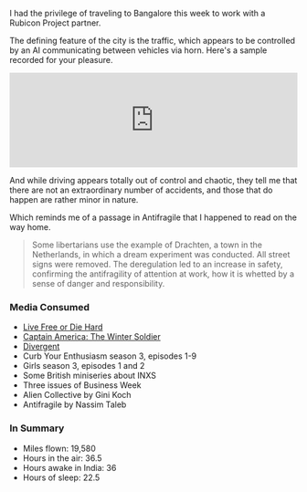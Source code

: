 I had the privilege of traveling to Bangalore this week to work with a Rubicon Project partner.

The defining feature of the city is the traffic, which appears to be controlled by an AI communicating between vehicles via horn. Here's a sample recorded for your pleasure.

<iframe width="100%" height="166" scrolling="no" frameborder="no" src="https://w.soundcloud.com/player/?url=https%3A//api.soundcloud.com/tracks/158208762&amp;color=ff5500&amp;auto_play=false&amp;hide_related=false&amp;show_comments=true&amp;show_user=true&amp;show_reposts=false"></iframe>

And while driving appears totally out of control and chaotic, they tell me that there are not an extraordinary number of accidents, and those that do happen are rather minor in nature.

Which reminds me of a passage in Antifragile that I happened to read on the way home.

> Some libertarians use the example of Drachten, a town in the Netherlands, in which a dream experiment was conducted. All street signs were removed. The deregulation led to an increase in safety, confirming the antifragility of attention at work, how it is whetted by a sense of danger and responsibility.

### Media Consumed
* [Live Free or Die Hard](http://www.imdb.com/title/tt0337978/)
* [Captain America: The Winter Soldier](http://www.imdb.com/title/tt1843866/)
* [Divergent](http://www.imdb.com/title/tt1840309/)
* Curb Your Enthusiasm season 3, episodes 1-9
* Girls season 3, episodes 1 and 2
* Some British miniseries about INXS
* Three issues of Business Week
* Alien Collective by Gini Koch
* Antifragile by Nassim Taleb

### In Summary
* Miles flown: 19,580
* Hours in the air: 36.5
* Hours awake in India: 36
* Hours of sleep: 22.5